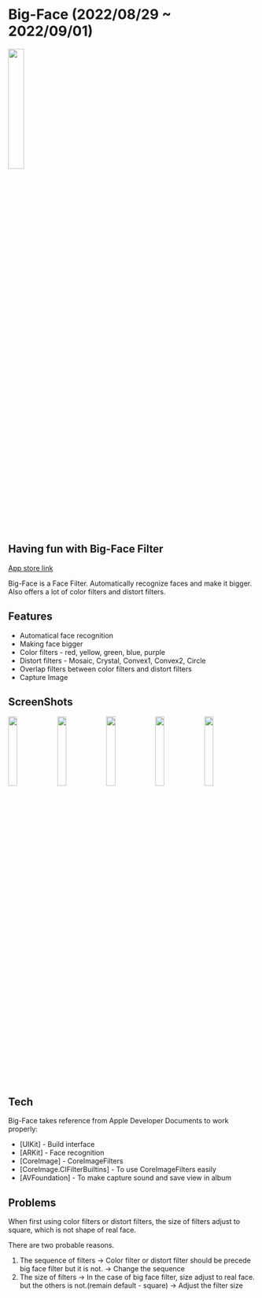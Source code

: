 # Big-Face (2022/08/29 ~ 2022/09/01)

  <img src = "https://user-images.githubusercontent.com/72395020/188737151-4ed91cd8-5a1c-4870-9e10-e3b312c4b24d.png" width = "25%">

## Having fun with Big-Face Filter

[App store link](https://apps.apple.com/kr/app/big-face/id1642758195)

Big-Face is a Face Filter.
Automatically recognize faces and make it bigger.  
Also offers a lot of color filters and distort filters.

## Features

- Automatical face recognition
- Making face bigger
- Color filters - red, yellow, green, blue, purple
- Distort filters - Mosaic, Crystal, Convex1, Convex2, Circle
- Overlap filters between color filters and distort filters
- Capture Image

## ScreenShots
 <img src = "https://user-images.githubusercontent.com/72395020/188734836-22086a2f-333e-4e66-9675-479ecddf43d8.png" width = "19%"> <img src = "https://user-images.githubusercontent.com/72395020/188734884-a04d6dea-545c-4860-a2ea-6d28c73fc8b0.png" width = "19%"> <img src = "https://user-images.githubusercontent.com/72395020/188734914-05a5639e-6bdf-4f40-bab1-34840ffd08d6.png" width = "19%"> <img src = "https://user-images.githubusercontent.com/72395020/188736205-206852e2-0e70-4068-b748-1cc7dc849aca.png" width = "19%"> <img src = "https://user-images.githubusercontent.com/72395020/188736325-97533c2c-0e74-4448-865d-b739ace460dd.png" width = "19%">


## Tech

Big-Face takes reference from Apple Developer Documents to work properly:

- [UIKit] - Build interface
- [ARKit] - Face recognition
- [CoreImage] - CoreImageFilters
- [CoreImage.CIFilterBuiltins] - To use CoreImageFilters easily
- [AVFoundation] - To make capture sound and save view in album



## Problems

When first using color filters or distort filters, the size of filters adjust to square, which is not shape of real face.

There are two probable reasons.
1. The sequence of filters
-> Color filter or distort filter should be precede big face filter but it is not.
-> Change the sequence
2. The size of filters 
-> In the case of big face filter, size adjust to real face. but the others is not.(remain default - square)
-> Adjust the filter size
